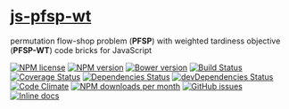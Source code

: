 [js-pfsp-wt](http://aureooms.github.io/js-pfsp-wt)
==

permutation flow-shop problem (**PFSP**) with weighted tardiness objective (**PFSP-WT**) code bricks for JavaScript

[![NPM license](http://img.shields.io/npm/l/aureooms-js-pfsp-wt.svg?style=flat)](https://raw.githubusercontent.com/aureooms/js-pfsp-wt/master/LICENSE)
[![NPM version](http://img.shields.io/npm/v/aureooms-js-pfsp-wt.svg?style=flat)](https://www.npmjs.org/package/aureooms-js-pfsp-wt)
[![Bower version](http://img.shields.io/bower/v/aureooms-js-pfsp-wt.svg?style=flat)](http://bower.io/search/?q=aureooms-js-pfsp-wt)
[![Build Status](http://img.shields.io/travis/aureooms/js-pfsp-wt.svg?style=flat)](https://travis-ci.org/aureooms/js-pfsp-wt)
[![Coverage Status](http://img.shields.io/coveralls/aureooms/js-pfsp-wt.svg?style=flat)](https://coveralls.io/r/aureooms/js-pfsp-wt)
[![Dependencies Status](http://img.shields.io/david/aureooms/js-pfsp-wt.svg?style=flat)](https://david-dm.org/aureooms/js-pfsp-wt#info=dependencies)
[![devDependencies Status](http://img.shields.io/david/dev/aureooms/js-pfsp-wt.svg?style=flat)](https://david-dm.org/aureooms/js-pfsp-wt#info=devDependencies)
[![Code Climate](http://img.shields.io/codeclimate/github/aureooms/js-pfsp-wt.svg?style=flat)](https://codeclimate.com/github/aureooms/js-pfsp-wt)
[![NPM downloads per month](http://img.shields.io/npm/dm/aureooms-js-pfsp-wt.svg?style=flat)](https://www.npmjs.org/package/aureooms-js-pfsp-wt)
[![GitHub issues](http://img.shields.io/github/issues/aureooms/js-pfsp-wt.svg?style=flat)](https://github.com/aureooms/js-pfsp-wt/issues)
[![Inline docs](http://inch-ci.org/github/aureooms/js-pfsp-wt.svg?branch=master&style=shields)](http://inch-ci.org/github/aureooms/js-pfsp-wt)
